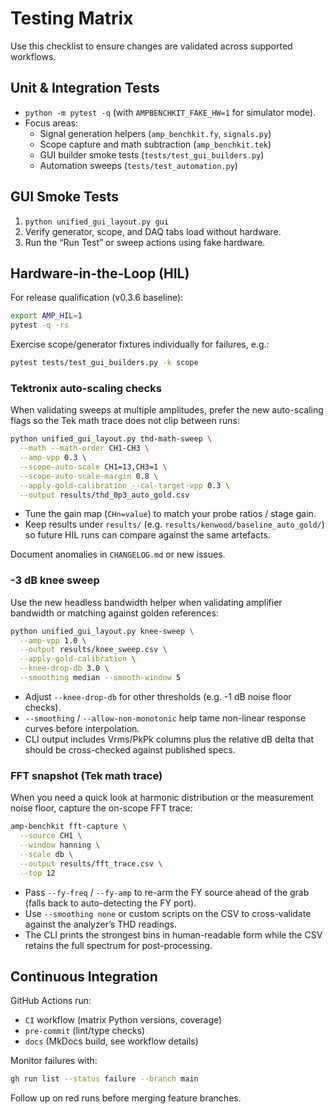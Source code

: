 # Testing Matrix

Use this checklist to ensure changes are validated across supported workflows.

## Unit & Integration Tests

- `python -m pytest -q` (with `AMPBENCHKIT_FAKE_HW=1` for simulator mode).
- Focus areas:
  - Signal generation helpers (`amp_benchkit.fy`, `signals.py`)
  - Scope capture and math subtraction (`amp_benchkit.tek`)
  - GUI builder smoke tests (`tests/test_gui_builders.py`)
  - Automation sweeps (`tests/test_automation.py`)

## GUI Smoke Tests

1. `python unified_gui_layout.py gui`
2. Verify generator, scope, and DAQ tabs load without hardware.
3. Run the “Run Test” or sweep actions using fake hardware.

## Hardware-in-the-Loop (HIL)

For release qualification (v0.3.6 baseline):

```bash
export AMP_HIL=1
pytest -q -rs
```

Exercise scope/generator fixtures individually for failures, e.g.:

```bash
pytest tests/test_gui_builders.py -k scope
```

### Tektronix auto-scaling checks

When validating sweeps at multiple amplitudes, prefer the new auto-scaling flags so the
Tek math trace does not clip between runs:

```bash
python unified_gui_layout.py thd-math-sweep \
  --math --math-order CH1-CH3 \
  --amp-vpp 0.3 \
  --scope-auto-scale CH1=13,CH3=1 \
  --scope-auto-scale-margin 0.8 \
  --apply-gold-calibration --cal-target-vpp 0.3 \
  --output results/thd_0p3_auto_gold.csv
```

- Tune the gain map (`CHn=value`) to match your probe ratios / stage gain.
- Keep results under `results/` (e.g. `results/kenwood/baseline_auto_gold/`) so future HIL runs can compare against the same artefacts.

Document anomalies in `CHANGELOG.md` or new issues.

### -3 dB knee sweep

Use the new headless bandwidth helper when validating amplifier bandwidth or matching against golden references:

```bash
python unified_gui_layout.py knee-sweep \
  --amp-vpp 1.0 \
  --output results/knee_sweep.csv \
  --apply-gold-calibration \
  --knee-drop-db 3.0 \
  --smoothing median --smooth-window 5
```

- Adjust `--knee-drop-db` for other thresholds (e.g. -1 dB noise floor checks).
- `--smoothing` / `--allow-non-monotonic` help tame non-linear response curves before interpolation.
- CLI output includes Vrms/PkPk columns plus the relative dB delta that should be cross-checked against published specs.

### FFT snapshot (Tek math trace)

When you need a quick look at harmonic distribution or the measurement noise floor, capture the on-scope FFT trace:

```bash
amp-benchkit fft-capture \
  --source CH1 \
  --window hanning \
  --scale db \
  --output results/fft_trace.csv \
  --top 12
```

- Pass `--fy-freq` / `--fy-amp` to re-arm the FY source ahead of the grab (falls back to auto-detecting the FY port).
- Use `--smoothing none` or custom scripts on the CSV to cross-validate against the analyzer’s THD readings.
- The CLI prints the strongest bins in human-readable form while the CSV retains the full spectrum for post-processing.

## Continuous Integration

GitHub Actions run:
- `CI` workflow (matrix Python versions, coverage)
- `pre-commit` (lint/type checks)
- `docs` (MkDocs build, see workflow details)

Monitor failures with:

```bash
gh run list --status failure --branch main
```

Follow up on red runs before merging feature branches.
